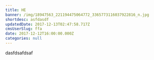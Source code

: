 ```yaml
---
title: HE
banner: /img/18947563_221194475064772_3365773116037922816_n.jpg
shortdesc: asfdasdf
updatedDate: 2017-12-13T02:47:58.717Z
cmsUserSlug: ffa
date: 2017-12-12T16:00:00.000Z
categories: null
---
```


dasfdsafdsaf